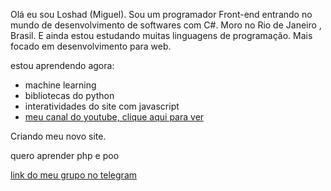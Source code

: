 Olá eu sou Loshad (Miguel).
Sou um programador Front-end  entrando  no mundo de desenvolvimento de softwares com C#.
Moro no Rio de Janeiro , Brasil.
E ainda estou estudando  muitas linguagens de programação.
Mais focado em desenvolvimento para  web. 

estou  aprendendo agora:
* machine learning
* bibliotecas do python 
* interatividades do site com javascript
* [meu canal do youtube, clique aqui para ver](https://www.youtube.com/channel/UCBITyx_njlrhlt0Rj6R0-LQ)

Criando meu novo site.

quero aprender php e poo

[link do meu grupo no telegram](https://t.me/joinchat/TdG8frMDSzsxZGUx)
